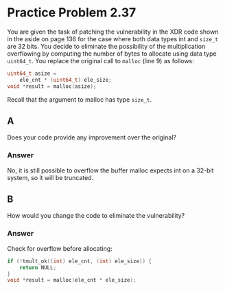 # Practice Problem 2.37

You are given the task of patching the vulnerability in the XDR code shown in the aside on page 136 for the case where both data types int and `size_t` are 32 bits. You decide to eliminate the possibility of the multiplication overflowing by computing the number of bytes to allocate using data type `uint64_t`. You replace the original call to `malloc` (line 9) as follows:

```c
uint64_t asize =
    ele_cnt * (uint64_t) ele_size;
void *result = malloc(asize);
```
Recall that the argument to malloc has type `size_t`.

## A

Does your code provide any improvement over the original?

### Answer

No, it is still possible to overflow the buffer malloc expects int on a 32-bit system, so it will be truncated.

## B

How would you change the code to eliminate the vulnerability?

### Answer

Check for overflow before allocating:

```c
if (!tmult_ok((int) ele_cnt, (int) ele_size)) {
    return NULL;
} 
void *result = malloc(ele_cnt * ele_size);
```
